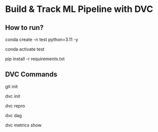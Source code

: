 # Build & Track ML Pipeline with DVC

## How to run?

conda create -n test python=3.11 -y

conda activate test

pip install -r requirements.txt


## DVC Commands

git init

dvc init

dvc repro

dvc dag

dvc metrics show
